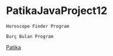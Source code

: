 # PatikaJavaProject12
```
Horoscope Finder Program
```

```
Burç Bulan Program
```
[Patika](https://www.patika.dev)

